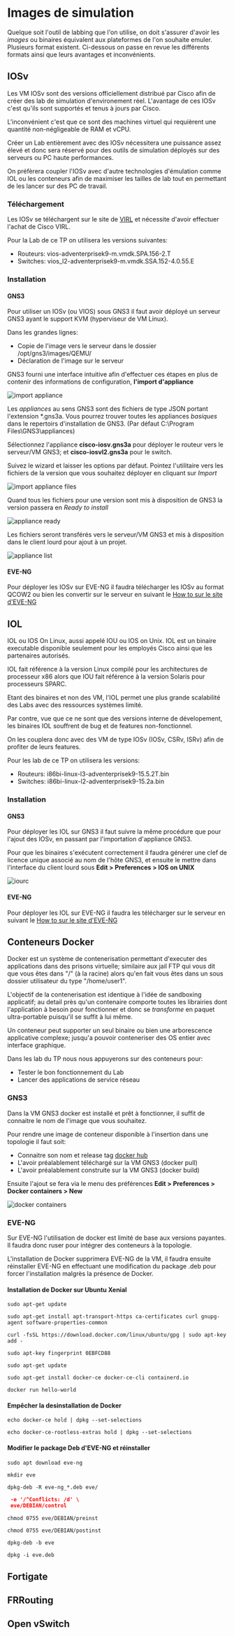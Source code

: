 # Images de simulation

Quelque soit l'outil de labbing que l'on utilise, on doit s'assurer d'avoir les *images* ou binaires équivalent aux plateformes de l'on souhaite emuler. Plusieurs format existent. Ci-dessous on passe en revue les différents formats ainsi que leurs avantages et inconvénients.

## IOSv

Les VM IOSv sont des versions officiellement distribué par Cisco afin de créer des lab de simulation d'environement réel. L'avantage de ces IOSv c'est qu'ils sont supportés et tenus à jours par Cisco.

L'inconvénient c'est que ce sont des machines virtuel qui requièrent une quantité non-négligeable de RAM et vCPU.

Créer un Lab entièrement avec des IOSv nécessitera une puissance assez élevé et donc sera réservé pour des outils de simulation déployés sur des serveurs ou PC haute performances.

On préfèrera coupler l'IOSv avec d'autre technologies d'émulation comme IOL ou les conteneurs afin de maximiser les tailles de lab tout en permettant de les lancer sur des PC de travail.

### Téléchargement

Les IOSv se téléchargent sur le site de [VIRL](https://learningnetworkstore.cisco.com/myaccount) et nécessite d'avoir effectuer l'achat de Cisco VIRL.

Pour la Lab de ce TP on utilisera les versions suivantes:
 * Routeurs: vios-adventerprisek9-m.vmdk.SPA.156-2.T
 * Switches: vios_l2-adventerprisek9-m.vmdk.SSA.152-4.0.55.E
 
### Installation

#### GNS3

Pour utiliser un IOSv (ou VIOS) sous GNS3 il faut avoir déployé un serveur GNS3 ayant le support KVM (hyperviseur de VM Linux).

Dans les grandes lignes:
 * Copie de l'image vers le serveur dans le dossier /opt/gns3/images/QEMU/
 * Déclaration de l'image sur le serveur
 
GNS3 fourni une interface intuitive afin d'effectuer ces étapes en plus de contenir des informations de configuration, **l'import d'appliance**

![import appliance](../assets/gns3_import_appliance.png)

Les *appliances* au sens GNS3 sont des fichiers de type JSON portant l'extension *.gns3a. Vous pourrez trouver toutes les appliances *basiques* dans le repertoirs d'installation de GNS3. (Par défaut C:\Program Files\GNS3\appliances)

Sélectionnez l'appliance **cisco-iosv.gns3a** pour déployer le routeur vers le serveur/VM GNS3; et **cisco-iosvl2.gns3a** pour le switch.

Suivez le wizard et laisser les options par défaut. Pointez l'utilitaire vers les fichiers de la version que vous souhaitez déployer en cliquant sur *Import*

![import appliance files](../assets/gns3_appliance_files.png)

Quand tous les fichiers pour une version sont mis à disposition de GNS3 la version passera en *Ready to install*

![appliance ready](../assets/gns3_appliance_ready.png)

Les fichiers seront transférés vers le serveur/VM GNS3 et mis à disposition dans le client lourd pour ajout à un projet.

![appliance list](../assets/gns3_appliance_list.png)

#### EVE-NG

Pour déployer les IOSv sur EVE-NG il faudra télécharger les IOSv au format QCOW2 ou bien les convertir sur le serveur en suivant le [How to sur le site d'EVE-NG](https://www.eve-ng.net/index.php/documentation/howtos/howto-add-cisco-vios-from-virl/)

## IOL

IOL ou IOS On Linux, aussi appelé IOU ou IOS on Unix. IOL est un binaire executable disponible seulement pour les employés Cisco ainsi que les partenaires autorisés.

IOL fait référence à la version Linux compilé pour les architectures de processeur x86 alors que IOU fait référence à la version Solaris pour processeurs SPARC.

Etant des binaires et non des VM, l'IOL permet une plus grande scalabilité des Labs avec des ressources systèmes limité.

Par contre, vue que ce ne sont que des versions interne de dévelopement, les binaires IOL souffrent de bug et de features non-fonctionnel.

On les couplera donc avec des VM de type IOSv (IOSv, CSRv, ISRv) afin de profiter de leurs features.

Pour les lab de ce TP on utilisera les versions:
 * Routeurs: i86bi-linux-l3-adventerprisek9-15.5.2T.bin
 * Switches: i86bi-linux-l2-adventerprisek9-15.2a.bin
 
### Installation

#### GNS3

Pour déployer les IOL sur GNS3 il faut suivre la même procédure que pour l'ajout des IOSv, en passant par l'importation d'appliance GNS3.

Pour que les binaires s'exécutent correctement il faudra générer une clef de licence unique associé au nom de l'hôte GNS3, et ensuite le mettre dans l'interface du client lourd sous **Edit > Preferences > IOS on UNIX**

![iourc](../assets/gns3_iourc.png)

#### EVE-NG

Pour déployer les IOL sur EVE-NG il faudra les télécharger sur le serveur en suivant le [How to sur le site d'EVE-NG](https://www.eve-ng.net/index.php/documentation/howtos/howto-add-cisco-iol-ios-on-linux/)


## Conteneurs Docker

Docker est un système de contenerisation permettant d'executer des applications dans des prisons virtuelle; similaire aux jail FTP qui vous dit que vous êtes dans "/" (à la racine) alors qu'en fait vous êtes dans un sous dossier utilisateur du type "/home/user1".

L'objectif de la contenerisation est identique à l'idée de sandboxing applicatif; au detail près qu'un contenaire comporte toutes les librairies dont l'application à besoin pour fonctionner et donc se *transforme* en paquet ultra-portable puisqu'il se suffit à lui même.

Un conteneur peut supporter un seul binaire ou bien une arborescence applicative complexe; jusqu'a pouvoir conteneriser des OS entier avec interface graphique.

Dans les lab du TP nous nous appuyerons sur des conteneurs pour:
 * Tester le bon fonctionnement du Lab
 * Lancer des applications de service réseau
 
### GNS3

Dans la VM GNS3 docker est installé et prêt à fonctionner, il suffit de connaitre le nom de l'image que vous souhaitez.

Pour rendre une image de conteneur disponible à l'insertion dans une topologie il faut soit:
 * Connaitre son nom et release tag [docker hub](http://hub.docker.com)
 * L'avoir préalablement téléchargé sur la VM GNS3 (docker pull)
 * L'avoir préalablement construite sur la VM GNS3 (docker build)
 
Ensuite l'ajout se fera via le menu des préférences **Edit > Preferences > Docker containers > New**

![docker containers](../assets/gns3_docker.png)

### EVE-NG

Sur EVE-NG l'utilisation de docker est limité de base aux versions payantes. Il faudra donc ruser pour intégrer des conteneurs à la topologie.

L'installation de Docker supprimera EVE-NG de la VM, il faudra ensuite réinstaller EVE-NG en effectuant une modification du package .deb pour forcer l'installation malgrès la présence de Docker.

#### Installation de Docker sur Ubuntu Xenial

`sudo apt-get update`
 
 `sudo apt-get install apt-transport-https ca-certificates curl gnupg-agent software-properties-common`
 
 `curl -fsSL https://download.docker.com/linux/ubuntu/gpg | sudo apt-key add -`
 
 `sudo apt-key fingerprint 0EBFCD88`
 
 `sudo apt-get update`
 
 `sudo apt-get install docker-ce docker-ce-cli containerd.io`
 
 `docker run hello-world`
 
#### Empêcher la desinstallation de Docker

`echo docker-ce hold | dpkg --set-selections`

`echo docker-ce-rootless-extras hold | dpkg --set-selections`

#### Modifier le package Deb d'EVE-NG et réinstaller

 `sudo apt download eve-ng`
 
 `mkdir eve`

 `dpkg-deb -R eve-ng_*.deb eve/`

 ```sed -i \
  -e '/^Conflicts: /d' \
  eve/DEBIAN/control
  ```

 `chmod 0755 eve/DEBIAN/preinst`
 
 `chmod 0755 eve/DEBIAN/postinst`
 
 `dpkg-deb -b eve`
 
 `dpkg -i eve.deb`

## Fortigate

## FRRouting

## Open vSwitch